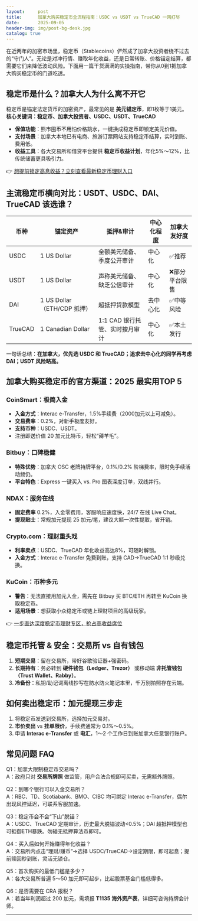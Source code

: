 ```yaml
---
layout:     post
title:      加拿大购买稳定币全流程指南：USDC vs USDT vs TrueCAD 一网打尽
date:       2025-09-05
header-img: img/post-bg-desk.jpg
catalog: true
---
```


在近两年的加密市场里，稳定币（Stablecoins）俨然成了加拿大投资者绕不过去的“守门人”。无论是对冲行情、赚取年化收益，还是日常转账、价格锚定结算，都需要它们来降低波动风险。下面用一篇干货满满的实操指南，带你从0到1把加拿大购买稳定币的门道吃透。

## 稳定币是什么？加拿大人为什么离不开它

稳定币是锚定法定货币的加密资产，最常见的是 **美元锚定币**，即1枚等于1美元。  
**核心关键词：稳定币、加拿大投资者、USDC、USDT、TrueCAD**

- **保值功能**：熊市囤币不用怕价格跳水，一键换成稳定币即锁定美元价值。  
- **支付场景**：加拿大本地已有电商、旅游订票网站支持稳定币结算，实时到账、费用低。  
- **收益工具**：各大交易所和借贷平台提供 **稳定币收益计划**，年化5%～12%，比传统储蓄更具吸引力。  

👉 [想提前锁定高息收益？立刻查看最新稳定币理财入口](https://okxdog.com/)

## 主流稳定币横向对比：USDT、USDC、DAI、TrueCAD 该选谁？

| 币种 | 锚定资产 | 抵押&审计 | 中心化程度 | 加拿大友好度 |
|------|---------|-----------|-----------|--------------|
| USDC | 1 US Dollar | 全额美元储备、季度公开审计 | 中心化 | ✅推荐 |
| USDT | 1 US Dollar | 声称美元储备、缺乏公信审计 | 中心化 | ❌部分平台限售 |
| DAI  | 1 US Dollar（ETH/CDP 抵押） | 超抵押贷款模型 | 去中心化 | ✅中等风险 |
| TrueCAD | 1 Canadian Dollar | 1:1 CAD 银行托管、实时按月审计 | 中心化 | ✅本土发行 |

一句话总结：**在加拿大，优先选 USDC 和 TrueCAD；追求去中心化的同学再考虑 DAI；USDT 风险略高。**

## 加拿大购买稳定币的官方渠道：2025 最实用TOP 5

### CoinSmart：极简入金
- **入金方式**：Interac e-Transfer，1.5%手续费（2000加元以上可减免）。  
- **交易费率**：0.2%，对新手极度友好。  
- **支持币种**：USDC、USDT。  
- 注册即送价值 20 加元比特币，轻松“薅羊毛”。

### Bitbuy：口碑稳健
- **特殊优势**：加拿大 OSC 老牌持牌平台，0.1%/0.2% 阶梯费率，限时免手续活动频仍。  
- **平台特色**：Express 一键买入 vs. Pro 图表深度订单，双线并行。  

### NDAX：服务在线
- **固定费率** 0.2%，入金零费用，客服响应速度快，24/7 在线 Live Chat。  
- **提现贴士**：常规加元提现 25 加元/笔，建议大额一次性提取，省开销。  

### Crypto.com：理财重头戏
- **利率卖点**：USDC、TrueCAD 年化收益高达8%，可随时解锁。  
- **入金方式**：Interac e-Transfer 免费到账，支持 CAD→TrueCAD 1:1 秒级兑换。  

### KuCoin：币种多元
- **警告**：无法直接用加元入金，需先在 Bitbuy 买 BTC/ETH 再转至 KuCoin 换取稳定币。  
- **适用场景**：想获取小众稳定币或链上理财项目的高级玩家。  

👉 [一步直达深度稳定币理财专区，抢占高收益席位](https://okxdog.com/)

## 稳定币托管 & 安全：交易所 vs 自有钱包
1. **短期交易**：留在交易所，带好谷歌验证器+强密码。  
2. **长期持有**：务必转到 **硬件钱包（Ledger、Trezor）** 或移动端 **非托管钱包（Trust Wallet、Rabby）**。  
3. **冷备份**：私钥/助记词离线抄写在防水防火笔记本里，千万别拍照存在云端。

## 如何卖出稳定币：加元提现三步走
1. 将稳定币发送到交易所，选择加元交易对。  
2. **市价卖出** vs **挂单限价**，手续费通常为 0.1%～0.5%。  
3. 申请 **Interac e-Transfer** 或 **电汇**，1～2 个工作日到账加拿大任意银行账户。

## 常见问题 FAQ

Q1：加拿大限制稳定币交易吗？  
A：政府只对 **交易所牌照** 做监管，用户合法合规即可买卖，无需额外牌照。

Q2：到哪个银行可以入金交易所？  
A：RBC、TD、Scotiabank、BMO、CIBC 均可绑定 Interac e-Transfer，偶尔出现风控延迟，可联系客服加速。

Q3：稳定币会不会“下山”脱锚？  
A：USDC、TrueCAD 定期审计，历史最大脱锚波动<0.5%；DAI 超抵押模型也可抵御ETH暴跌。勿碰无抵押算法币即可。

Q4：买入后如何开始赚得年化收益？  
A：交易所内点击“理财/赚币”→选择 USDC/TrueCAD→设定期限，即可起息；提前赎回秒到账，灵活无锁仓。

Q5：首次购买的最低门槛是多少？  
A：各大交易所普遍 5～50 加元即可起步，比起股票基金门槛低得多。

Q6：是否需要在 CRA 报税？  
A：若当年利润超过 200 加元，需填报 **T1135 海外资产表**，详细可咨询持牌会计师。

---